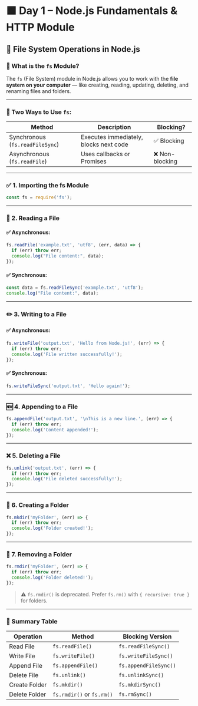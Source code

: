 # 🟩 Day 1 – Node.js Fundamentals & HTTP Module

## 📂 File System Operations in Node.js

### 📘 What is the `fs` Module?
The `fs` (File System) module in Node.js allows you to work with the **file system on your computer** — like creating, reading, updating, deleting, and renaming files and folders.

---

### 🔄 Two Ways to Use `fs`:

| Method                    | Description                         | Blocking?      |
|---------------------------|-------------------------------------|----------------|
| Synchronous (`fs.readFileSync`) | Executes immediately, blocks next code | ✅ Blocking |
| Asynchronous (`fs.readFile`)     | Uses callbacks or Promises             | ❌ Non-blocking |

---

### ✅ 1. Importing the fs Module

```js
const fs = require('fs');
```

---

### 📄 2. Reading a File

#### ✅ Asynchronous:
```js
fs.readFile('example.txt', 'utf8', (err, data) => {
  if (err) throw err;
  console.log("File content:", data);
});
```

#### ✅ Synchronous:
```js
const data = fs.readFileSync('example.txt', 'utf8');
console.log("File content:", data);
```

---

### ✏️ 3. Writing to a File

#### ✅ Asynchronous:
```js
fs.writeFile('output.txt', 'Hello from Node.js!', (err) => {
  if (err) throw err;
  console.log('File written successfully!');
});
```

#### ✅ Synchronous:
```js
fs.writeFileSync('output.txt', 'Hello again!');
```

---

### 🆕 4. Appending to a File

```js
fs.appendFile('output.txt', '\nThis is a new line.', (err) => {
  if (err) throw err;
  console.log('Content appended!');
});
```

---

### ❌ 5. Deleting a File

```js
fs.unlink('output.txt', (err) => {
  if (err) throw err;
  console.log('File deleted successfully!');
});
```

---

### 📁 6. Creating a Folder

```js
fs.mkdir('myFolder', (err) => {
  if (err) throw err;
  console.log('Folder created!');
});
```

---

### 🚫 7. Removing a Folder

```js
fs.rmdir('myFolder', (err) => {
  if (err) throw err;
  console.log('Folder deleted!');
});
```

> ⚠️ `fs.rmdir()` is deprecated. Prefer `fs.rm()` with `{ recursive: true }` for folders.

---

### 📘 Summary Table

| Operation     | Method                    | Blocking Version       |
|---------------|----------------------------|-------------------------|
| Read File     | `fs.readFile()`            | `fs.readFileSync()`     |
| Write File    | `fs.writeFile()`           | `fs.writeFileSync()`    |
| Append File   | `fs.appendFile()`          | `fs.appendFileSync()`   |
| Delete File   | `fs.unlink()`              | `fs.unlinkSync()`       |
| Create Folder | `fs.mkdir()`               | `fs.mkdirSync()`        |
| Delete Folder | `fs.rmdir()` or `fs.rm()`  | `fs.rmSync()`           |
